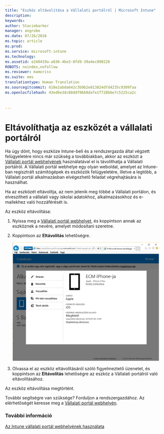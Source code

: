 ```yaml
---
title: "Eszköz eltávolítása a Vállalati portálról | Microsoft Intune"
description: 
keywords: 
author: Staciebarker
manager: angrobe
ms.date: 07/26/2016
ms.topic: article
ms.prod: 
ms.service: microsoft-intune
ms.technology: 
ms.assetid: e240419a-a836-4be3-8fd9-39a4ec890226
ROBOTS: noindex,nofollow
ms.reviewer: mamoriss
ms.suite: ems
translationtype: Human Translation
ms.sourcegitcommit: 618e2abda642c3b9b2e813824dfd4235c9309faa
ms.openlocfilehash: 43ed6e3dc88ddf0668dafe1f728b6e7c5225ca2c


---
```



# Eltávolíthatja az eszközét a vállalati portálról

Ha úgy dönt, hogy eszköze Intune-beli és a rendszergazda által végzett felügyeletére nincs már szükség a továbbiakban, akkor az eszközt a [Vállalati portál webhelyének](http://portal.manage.microsoft.com) használatával el is távolíthatja a Vállalati portálról. A Vállalati portál webhelye egy olyan weboldal, amelyet az Intune-ban regisztrált számítógépek és eszközök felügyeletére, illetve a legtöbb, a Vállalati portál alkalmazásban elvégezhető feladat végrehajtására is használhat.

Ha az eszközét eltávolítja, az nem jelenik meg többé a Vállalati portálon, és elveszítheti a vállalati vagy iskolai adatokhoz, alkalmazásokhoz és e-mailekhez való hozzáférését is.

Az eszköz eltávolítása:

1.  Nyissa meg a [Vállalati portál webhelyet](http://portal.manage.microsoft.com), és koppintson annak az eszköznek a nevére, amelyet módosítani szeretne.

2.  Koppintson az **Eltávolítás** lehetőségre.

    ![remove-device-option-on-company-portal-website](./media/iwp-screen-with-all-options.png)

3. Olvassa el az eszköz eltávolításáról szóló figyelmeztető üzenetet, és koppintson az **Eltávolítás** lehetőségre az eszköz a Vállalati portálról való eltávolításához.

Az eszköz eltávolítása megtörtént.

További segítségre van szüksége? Forduljon a rendszergazdához. Az elérhetőségét keresse meg a [Vállalati portál webhelyén](http://portal.manage.microsoft.com).

### További információ
[Az Intune vállalati portál webhelyének használata](using-the-intune-company-portal-website.md)



<!--HONumber=Jul16_HO4-->


